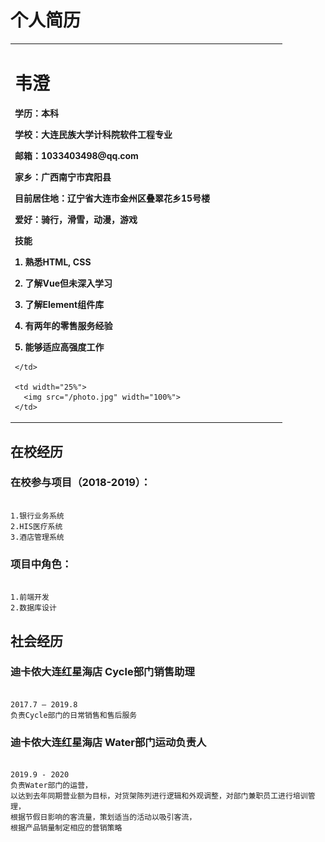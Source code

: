 # 个人简历

<table border="0">
  <tr>
    <td width="75%">
      <h1>韦澄</h1>
      <p><b>学历：本科</b></p>
      <p><b>学校：大连民族大学计科院软件工程专业</b></p>
      <p><b>邮箱：1033403498@qq.com</b></p>
      <p><b>家乡：广西南宁市宾阳县</b></p>
      <p><b>目前居住地：辽宁省大连市金州区叠翠花乡15号楼</b></p>
      <p><b>爱好：骑行，滑雪，动漫，游戏</b></p>
      <p><b>技能</b></p>
      <p><b>1.	熟悉HTML, CSS</b></p>
      <p><b>2.	了解Vue但未深入学习</b></p>
      <p><b>3.	了解Element组件库</b></p>
      <p><b>4.	有两年的零售服务经验</b></p>
      <p><b>5.	能够适应高强度工作</b></p>

    </td>
    
    <td width="25%">
      <img src="/photo.jpg" width="100%">
    </td>
    
  </tr>
</table>

<h2>在校经历</h2>

<h3>在校参与项目（2018-2019）：</h3>

```markdow

1.银行业务系统
2.HIS医疗系统
3.酒店管理系统

```
<h3>项目中角色：</h3>

```markdow

1.前端开发
2.数据库设计

```

<h2>社会经历</h2>

<h3>迪卡侬大连红星海店 Cycle部门销售助理</h3>

```markdow

2017.7 – 2019.8
负责Cycle部门的日常销售和售后服务

```

<h3>迪卡侬大连红星海店 Water部门运动负责人</h3>

```markdow

2019.9 - 2020
负责Water部门的运营，
以达到去年同期营业额为目标，对货架陈列进行逻辑和外观调整，对部门兼职员工进行培训管理，
根据节假日影响的客流量，策划适当的活动以吸引客流，
根据产品销量制定相应的营销策略
 
```
